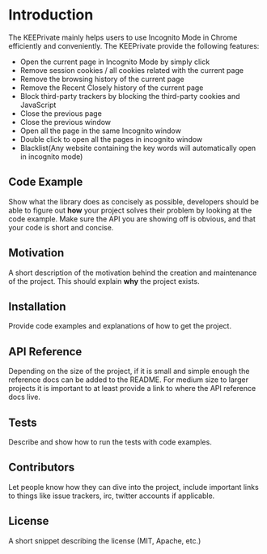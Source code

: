 # Introduction
The KEEPrivate mainly helps users to use Incognito Mode in Chrome efficiently and conveniently. The KEEPrivate provide the following features:
 - Open the current page in Incognito Mode by simply click
 - Remove session cookies / all cookies related with the current page
 - Remove the browsing history of the current page
 - Remove the Recent Closely history of the current page 
 - Block third-party trackers by blocking the third-party cookies and JavaScript
 - Close the previous page
 - Close the previous window
 - Open all the page in the same Incognito window
 - Double click to open all the pages in incognito window
 - Blacklist(Any website containing the key words will automatically open in incognito mode)

## Code Example

Show what the library does as concisely as possible, developers should be able to figure out **how** your project solves their problem by looking at the code example. Make sure the API you are showing off is obvious, and that your code is short and concise.

## Motivation

A short description of the motivation behind the creation and maintenance of the project. This should explain **why** the project exists.

## Installation

Provide code examples and explanations of how to get the project.

## API Reference

Depending on the size of the project, if it is small and simple enough the reference docs can be added to the README. For medium size to larger projects it is important to at least provide a link to where the API reference docs live.

## Tests

Describe and show how to run the tests with code examples.

## Contributors

Let people know how they can dive into the project, include important links to things like issue trackers, irc, twitter accounts if applicable.

## License

A short snippet describing the license (MIT, Apache, etc.)
